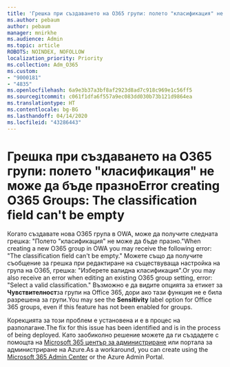 ```yaml
---
title: 'Грешка при създаването на O365 групи: полето "класификация" не може да бъде празно'
ms.author: pebaum
author: pebaum
manager: mnirkhe
ms.audience: Admin
ms.topic: article
ROBOTS: NOINDEX, NOFOLLOW
localization_priority: Priority
ms.collection: Adm_O365
ms.custom:
- "9000181"
- "4835"
ms.openlocfilehash: 6a9e3b37a3bf8af2923d8ad7c918c969e1c56ff5
ms.sourcegitcommit: c061f1dfa6f557a9ec083dd030b73b121d9864ea
ms.translationtype: HT
ms.contentlocale: bg-BG
ms.lasthandoff: 04/14/2020
ms.locfileid: "43286443"
---
```

# <a name="error-creating-o365-groups-the-classification-field-cant-be-empty"></a><span data-ttu-id="2d6f2-102">Грешка при създаването на O365 групи: полето "класификация" не може да бъде празно</span><span class="sxs-lookup"><span data-stu-id="2d6f2-102">Error creating O365 Groups: The classification field can't be empty</span></span>

<span data-ttu-id="2d6f2-103">Когато създавате нова O365 група в OWA, може да получите следната грешка: "Полето "класификация" не може да бъде празно."</span><span class="sxs-lookup"><span data-stu-id="2d6f2-103">When creating a new O365 group in OWA you may receive the following error: "The classification field can't be empty."</span></span>  <span data-ttu-id="2d6f2-104">Можете също да получите съобщение за грешка при редактиране на съществуваща настройка на група на O365, грешка: "Изберете валидна класификация".</span><span class="sxs-lookup"><span data-stu-id="2d6f2-104">Or you may also receive an error when editing an existing O365 group setting, error: "Select a valid classification."</span></span>   <span data-ttu-id="2d6f2-105">Възможно е да видите опцията за етикет за **Чувствителност**за групи на Office 365, дори ако тази функция не е била разрешена за групи.</span><span class="sxs-lookup"><span data-stu-id="2d6f2-105">You may see the **Sensitivity** label option for Office 365 groups, even if this feature has not been enabled for groups.</span></span>

<span data-ttu-id="2d6f2-106">Корекцията за този проблем е установена и е в процес на разполагане.</span><span class="sxs-lookup"><span data-stu-id="2d6f2-106">The fix for this issue has been identified and is in the process of being deployed.</span></span>  <span data-ttu-id="2d6f2-107">Като заобиколно решение можете да ги създадете с помощта на [Microsoft 365 център за администриране](https://docs.microsoft.com/microsoft-365/admin/create-groups/create-groups?view=o365-worldwide) или портала за администриране на Azure.</span><span class="sxs-lookup"><span data-stu-id="2d6f2-107">As a workaround, you can create using the [Microsoft 365 Admin Center](https://docs.microsoft.com/microsoft-365/admin/create-groups/create-groups?view=o365-worldwide) or the Azure Admin Portal.</span></span>
